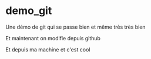 # demo_git
Une démo de git qui se passe bien et même très très bien

Et maintenant on modifie depuis github

Et depuis ma machine et c'est cool
